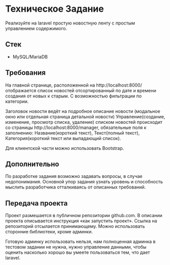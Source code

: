 # Техническое Задание

Реализуйте на laravel простую новостную ленту с простым управлением содержимого.

## Стек

- MySQL/MariaDB

## Требования

На главной странице, расположенной на http://localhost:8000/ отображается список новостей отсортированный по дате и времени создания от новых к старым. С возможностью фильтрации по категории.

Заголовок новости ведёт на подробное описание новости (модальное окно или отдельная страница детальной новости)
Управление(создание, изменение, просмотр списка, удаление) списком новостей происходит со страницы http://localhost:8000/manager, обязательные поля к заполнению: Название(короткий текст), Текст(полный текст), Категория(короткий текст или выпадающий список).

Для клиентской части можно использовать Bootstrap.

## Дополнительно

По разработке задания возможно задавать вопросы, в случае недопонимания. Основной упор задания узнать уровень и способность мыслить разработчика отталкиваясь от описанных требований.

## Передача проекта

Проект размешается в публичном репозитории github.com. В описании проекта описывается инструкция «как запустить проект». Ссылка на репозиторий отсылается принимающему. Можно использовать сторонние библиотеки, кроме админки.

Готовую админку использовать нельзя, нам полноценная админка в тестовом задании не нужна, нужно управление данными, чтобы оценить насколько хорошо вы умеете пользоваться тем, что дает laravel.
